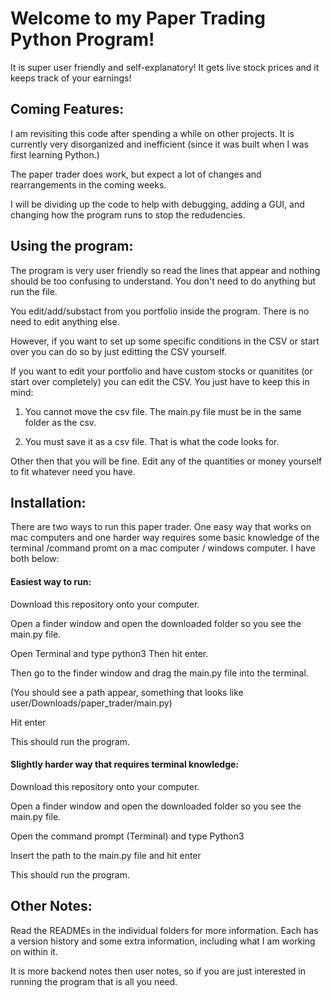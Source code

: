 # Welcome to my Paper Trading Python Program!

It is super user friendly and self-explanatory!  It gets live stock prices and it keeps track of your earnings!  

## Coming Features:

I am revisiting this code after spending a while on other projects.  It is currently very disorganized and inefficient (since it was built when I was first learning Python.)

The paper trader does work, but expect a lot of changes and rearrangements in the coming weeks.

I will be dividing up the code to help with debugging, adding a GUI, and changing how the program runs to stop the redudencies.  


## Using the program:

The program is very user friendly so read the lines that appear and nothing should be too confusing to understand.  You don't need to do anything but run the file.

You edit/add/substact from you portfolio inside the program.  There is no need to edit anything else.  

However, if you want to set up some specific conditions in the CSV or start over you can do so by just editting the CSV yourself.

If you want to edit your portfolio and have custom stocks or quanitites (or start over completely) you can edit the CSV.  You just have to keep this in mind:

1. You cannot move the csv file.  The main.py file must be in the same folder as the csv.

2. You must save it as a csv file.  That is what the code looks for.

Other then that you will be fine.  Edit any of the quantities or money yourself to fit whatever need you have.


## Installation:

There are two ways to run this paper trader.  One easy way that works on mac computers and one harder way requires some basic knowledge of the terminal /command promt on a mac computer / windows computer.  I have both below:

#### Easiest way to run:

Download this repository onto your computer.

Open a finder window and open the downloaded folder so you see the main.py file. 

Open Terminal and type python3
Then hit enter.

Then go to the finder window and drag the main.py file into the terminal.  

(You should see a path appear, something that looks like user/Downloads/paper_trader/main.py)

Hit enter

This should run the program.


#### Slightly harder way that requires terminal knowledge:

Download this repository onto your computer.

Open a finder window and open the downloaded folder so you see the main.py file. 

Open the command prompt (Terminal) and type Python3

Insert the path to the main.py file and hit enter

This should run the program.


## Other Notes:

Read the READMEs in the individual folders for more information.  Each has a version history and some extra information, including what I am working on within it.

It is more backend notes then user notes, so if you are just interested in running the program that is all you need.
